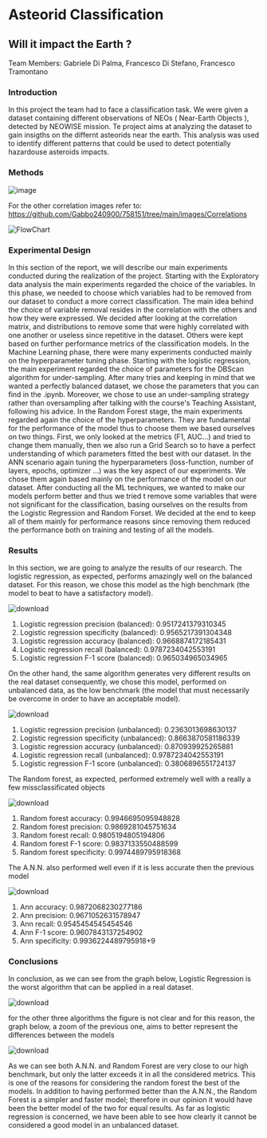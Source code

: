 # Asteorid Classification 
## Will it impact the Earth ?

Team Members: Gabriele Di Palma, Francesco Di Stefano, Francesco Tramontano 

### Introduction
In this project the team had to face a classification task. We were given a dataset containing different observations of NEOs ( Near-Earth Objects ), detected by NEOWISE mission. 
Te project aims at analyzing the dataset to gain insigths on the differnt asteorids near the earth. This analysis was used to identify different patterns that could be used to detect potentially hazardouse asteroids impacts. 

### Methods

![image](https://github.com/Gabbo240900/758151/assets/127833047/0cd16155-6ca9-4c92-8b98-726f32f87e50)

For the other correlation images refer to: https://github.com/Gabbo240900/758151/tree/main/images/Correlations

![FlowChart](https://github.com/Gabbo240900/758151/assets/127876439/bbf4a01b-36fe-4cdc-a580-ebe635af766f)

### Experimental Design

In this section of the report, we will describe our main experiments conducted during the realization of the project.
Starting with the Exploratory data analysis the main experiments regarded the choice of the variables. In this phase, we needed to choose which variables had to be removed from our dataset to conduct a more correct classification. The main idea behind the choice of variable removal resides in the correlation with the others and how they were expressed. We decided after looking at the correlation matrix, and distributions to remove some that were highly correlated with one another or useless since repetitive in the dataset. Others were kept based on further performance metrics of the classification models.
In the Machine Learning phase, there were many experiments conducted mainly on the hyperparameter tuning phase. 
Starting with the logistic regression, the main experiment regarded the choice of parameters for the DBScan algorithm for under-sampling. After many tries and keeping in mind that we wanted a perfectly balanced dataset, we chose the parameters that you can find in the .ipynb. 
Moreover, we chose to use an under-sampling strategy rather than oversampling after talking with the course's Teaching Assistant, following his advice. 
In the Random Forest stage, the main experiments regarded again the choice of the hyperparameters. They are fundamental for the performance of the model thus to choose them we based ourselves on two things. First, we only looked at the metrics (F1, AUC…) and tried to change them manually, then we also run a Grid Search so to have a perfect understanding of which parameters fitted the best with our dataset. 
In the ANN scenario again tuning the hyperparameters (loss-function, number of layers, epochs, optimizer …) was the key aspect of our experiments. We chose them again based mainly on the performance of the model on our dataset. 
After conducting all the ML techniques, we wanted to make our models perform better and thus we tried t remove some variables that were not significant for the classification, basing ourselves on the results from the Logistic Regression and Random Forset. 
We decided at the end to keep all of them mainly for performance reasons since removing them reduced the performance both on training and testing of all the models. 



### Results
In this section, we are going to analyze the results of our research.
The logistic regression, as expected, performs amazingly well on the balanced dataset. For this reason, we chose this model as the high benchmark (the model to beat to have a satisfactory model).

![download](https://github.com/Gabbo240900/758151/assets/127876439/aae01376-8960-45ea-b956-0194b650727b)

<ol>
<li>Logistic regression precision (balanced): 0.9517241379310345 </li>
<li>Logistic regression specificity (balanced): 0.9565217391304348</li>
<li>Logistic regression accuracy (balanced): 0.9668874172185431</li>
<li>Logistic regression recall (balanced): 0.9787234042553191</li>
<li>Logistic regression F-1 score (balanced): 0.965034965034965</li>
</ol>


On the other hand, the same algorithm generates very different results on the real dataset consequently, we chose this model, performed on unbalanced data, as the low benchmark (the model that must necessarily be overcome in order to have an acceptable model).

![download](https://github.com/Gabbo240900/758151/assets/127876439/e602aea3-6094-44b5-849a-14fed4ab95ea)

<ol> 
<li>Logistic regression precision (unbalanced): 0.2363013698630137</li>
<li>Logistic regression specificity (unbalanced): 0.8663870581186339</li>
<li>Logistic regression accuracy (unbalanced): 0.870939925265881</li>
<li>Logistic regression recall (unbalanced): 0.9787234042553191</li>
<li>Logistic regression F-1 score (unbalanced): 0.3806896551724137</li>
</ol>


The Random forest, as expected, performed extremely well with a really a few missclassificated objects
 
![download](https://github.com/Gabbo240900/758151/assets/127876439/aa888b7b-c732-4de5-ba93-5791078dca3c)

<ol> 
<li>Random forest accuracy: 0.9946695095948828</li>
<li>Random forest precision: 0.9869281045751634</li>
<li>Random forest recall: 0.9805194805194806</li>
<li>Random forest F-1 score: 0.9837133550488599</li>
<li>Random forest specificity: 0.9974489795918368</li>
</ol> 


The A.N.N. also performed well even if it is less accurate then the previous model

![download](https://github.com/Gabbo240900/758151/assets/127876439/e5bf84e5-1b42-4629-842e-b38a9efc4876)

<ol> 
<li>Ann accuracy: 0.9872068230277186</li>
<li>Ann precision: 0.9671052631578947</li>
<li>Ann recall: 0.9545454545454546</li>
<li>Ann F-1 score: 0.9607843137254902</li>
<li>Ann specificity: 0.9936224489795918+9</li>
</ol>


### Conclusions

In conclusion, as we can see from the graph below, Logistic Regression is the worst algorithm that can be applied in a real dataset.

![download](https://github.com/Gabbo240900/758151/assets/127876439/24d22e10-140e-412f-ac84-9f592998cad9)

for the other three algorithms the figure is not clear and for this reason, the graph below, a zoom of the previous one, aims to better represent the differences between the models

![download](https://github.com/Gabbo240900/758151/assets/127876439/41871c6a-bb71-43cd-bc16-3225065c182b)

As we can see both A.N.N. and Random Forest are very close to our high benchmark, but only the latter exceeds it in all the considered metrics. This is one of the reasons for considering the random forest the best of the models. In addition to having performed better than the A.N.N., the Random Forest is a simpler and faster model; therefore in our opinion it would have been the better model of the two for equal results. As far as logistic regression is concerned, we have been able to see how clearly it cannot be considered a good model in an unbalanced dataset.








